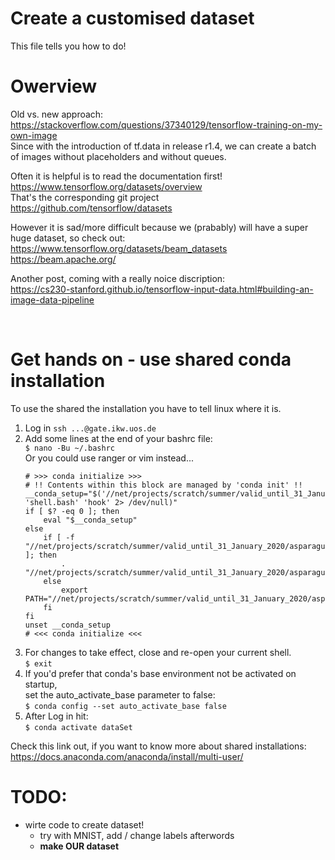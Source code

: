 # Create a customised dataset
This file tells you how to do!

# Owerview  
Old vs. new approach:</br>
https://stackoverflow.com/questions/37340129/tensorflow-training-on-my-own-image </br>
Since with the introduction of tf.data in release r1.4, we can create a batch of images without placeholders and without queues.


Often it is helpful is to read the documentation first! </br>https://www.tensorflow.org/datasets/overview </br>That's the corresponding git project </br>https://github.com/tensorflow/datasets 


However it is sad/more difficult because we (prabably) will have a super huge dataset, so check out: </br>
https://www.tensorflow.org/datasets/beam_datasets </br>
https://beam.apache.org/ 


Another post, coming with a really noice discription: </br>https://cs230-stanford.github.io/tensorflow-input-data.html#building-an-image-data-pipeline</br>

</br>


# Get hands on - use shared conda installation
To use the shared the installation you have to tell linux where it is.
1. Log in
    `ssh ...@gate.ikw.uos.de`
2. Add some lines at the end of your bashrc file: </br>
    `$ nano -Bu ~/.bashrc` </br> Or you could use ranger or vim instead...</br>
    ```
    # >>> conda initialize >>>
    # !! Contents within this block are managed by 'conda init' !!
    __conda_setup="$('//net/projects/scratch/summer/valid_until_31_January_2020/asparagus/condaInstallation/bin/conda' 'shell.bash' 'hook' 2> /dev/null)"
    if [ $? -eq 0 ]; then
        eval "$__conda_setup"
    else
        if [ -f "//net/projects/scratch/summer/valid_until_31_January_2020/asparagus/condaInstallation/etc/profile.d/conda.sh" ]; then
            . "//net/projects/scratch/summer/valid_until_31_January_2020/asparagus/condaInstallation/etc/profile.d/conda.sh"
        else
            export PATH="//net/projects/scratch/summer/valid_until_31_January_2020/asparagus/condaInstallation/bin:$PATH"
        fi
    fi
    unset __conda_setup
    # <<< conda initialize <<<
    ```
3. For changes to take effect, close and re-open your current shell.</br>
    `$ exit` 
4. If you'd prefer that conda's base environment not be activated on startup,</br>
    set the auto_activate_base parameter to false:</br>
    `$ conda config --set auto_activate_base false`
5. After Log in hit: </br>
    `$ conda activate dataSet`

Check this link out, if you want to know more about shared installations:
https://docs.anaconda.com/anaconda/install/multi-user/ 


# TODO:
- wirte code to create dataset! 
    - try with MNIST, add / change labels afterwords
    - **make OUR dataset**